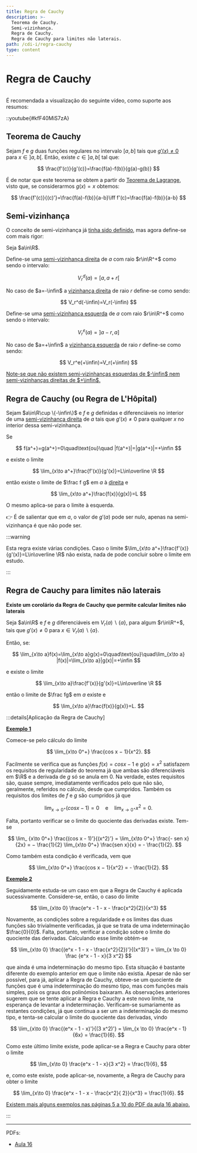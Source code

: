 ```yaml
---
title: Regra de Cauchy
description: >-
  Teorema de Cauchy.
  Semi-vizinhança.
  Regra de Cauchy.
  Regra de Cauchy para limites não laterais.
path: /cdi-i/regra-cauchy
type: content
---
```


# Regra de Cauchy

```toc

```

É recomendada a visualização do seguinte vídeo, como suporte aos resumos:

::youtube{#kfF40MiS7zA}

## Teorema de Cauchy

Sejam $f$ e $g$ duas funções regulares no intervalo $[a,b]$ tais que [$g'(x)\ne0$](color:red) para $x\in]a,b[$. Então, existe $c\in ]a,b[$ tal que:

$$
\frac{f'(c)}{g'(c)}=\frac{f(a)-f(b)}{g(a)-g(b)}
$$

É de notar que este teorema se obtem a partir do [Teorema de Lagrange](/cdi-i/diferenciabilidade#teorema-de-lagrange), visto que, se considerarmos $g(x)=x$ obtemos:

$$
\frac{f'(c)}{(c)'}=\frac{f(a)-f(b)}{a-b}\iff f'(c)=\frac{f(a)-f(b)}{a-b}
$$

## Semi-vizinhança

O conceito de semi-vizinhança já [tinha sido definido](/cdi-i/diferenciabilidade#semi-vizinhança), mas agora define-se com mais rigor:

Seja $a\in\R$.

Define-se uma [semi-vizinhança direita](color:orange) de $a$ com raio $r\in\R^+$ como sendo o intervalo:

$$
V_r^d(a)=[a,a+r[
$$

No caso de $a=-\infin$ a [vizinhança direita](color:orange) de raio $r$ define-se como sendo:

$$
V_r^d(-\infin)=V_r(-\infin)
$$

Define-se uma [semi-vizinhança esquerda](color:orange) de $a$ com raio $r\in\R^+$ como sendo o intervalo:

$$
V_r^e(a)=]a-r,a]
$$

No caso de $a=+\infin$ a [vizinhança esquerda](color:orange) de raio $r$ define-se como sendo:

$$
V_r^e(+\infin)=V_r(+\infin)
$$

[Note-se que não existem semi-vizinhanças esquerdas de $-\infin$ nem semi-vizinhanças direitas de $+\infin$.](color:orange)

## Regra de Cauchy (ou Regra de L'Hôpital)

Sejam $a\in\R\cup \{-\infin\}$ e $f$ e $g$ definidas e diferenciáveis no interior de uma [semi-vizinhança direita](color:orange) de $a$ tais que $g'(x)\ne 0$ para qualquer $x$ no interior dessa semi-vizinhança.

Se

$$
f(a^+)=g(a^+)=0\quad\text{ou}\quad |f(a^+)|=|g(a^+)|=+\infin
$$

e existe o limite

$$
\lim_{x\to a^+}\frac{f'(x)}{g'(x)}=L\in\overline \R
$$

então existe o limite de $\frac f g$ em $a$ à [direita](color:orange) e

$$
\lim_{x\to a^+}\frac{f(x)}{g(x)}=L
$$

O mesmo aplica-se para o limite à esquerda.

👉 É de salientar que em $a$, o valor de $g'(a)$ pode ser nulo, apenas na semi-vizinhança é que não pode ser.

:::warning

Esta regra existe várias condições. Caso o limite $\lim_{x\to a^+}\frac{f'(x)}{g'(x)}=L\in\overline \R$ não exista, nada de pode concluir sobre o limite em estudo.

:::

## Regra de Cauchy para limites não laterais

**Existe um corolário da Regra de Cauchy que permite calcular limites não laterais**

Seja $a\in\R$ e $f$ e $g$ diferenciáveis em $V_r(a)\backslash \{a\}$, para algum $r\in\R^+$, tais que $g'(x)\ne 0$ para $x\in V_r(a)\backslash\{a\}$.

Então, se:

$$
\lim_{x\to a}f(x)=\lim_{x\to a}g(x)=0\quad\text{ou}\quad\lim_{x\to a} |f(x)|=\lim_{x\to a}|g(x)|=+\infin
$$

e existe o limite

$$
\lim_{x\to a}\frac{f'(x)}{g'(x)}=L\in\overline \R
$$

então o limite de $\frac fg$ em $a$ existe e

$$
\lim_{x\to a}\frac{f(x)}{g(x)}=L.
$$

:::details[Aplicação da Regra de Cauchy]

[**Exemplo 1**](color:orange)

Comece-se pelo cálculo do limite

$$
\lim_{x\to 0^+} \frac{cos x − 1}{x^2}.
$$

Facilmente se verifica que as funções $f(x) = cos x − 1 \text{ e } g(x) = x^2$ satisfazem os requisitos de regularidade do teorema já que ambas são diferenciáveis em $\R$ e a derivada de $g$ só se anula em 0.
Na verdade, estes requisitos são, quase sempre, imediatamente verificados pelo que não são, geralmente, referidos no cálculo, desde que cumpridos.
Também os requisitos dos limites de $f$ e $g$ são cumpridos já que

$$
\lim_{x\to 0^+} (cos x − 1) = 0 \quad \text{e}\quad \lim_{x\to 0^+} x^2 = 0.
$$

Falta, portanto verificar se o limite do quociente das derivadas existe. Tem-se

$$
\lim_ {x\to 0^+} \frac{(cos x - 1)'}{(x^2)'} = \lim_{x\to 0^+} \frac{- sen x}{2x} = − \frac{1}{2} \lim_{x\to 0^+} \frac{sen x}{x} = - \frac{1}{2}.
$$

Como também esta condição é verificada, vem que

$$
\lim_{x\to 0^+} \frac{cos x − 1}{x^2} = - \frac{1}{2}.
$$

[**Exemplo 2**](color:orange)

Seguidamente estuda-se um caso em que a Regra de Cauchy é aplicada sucessivamente. Considere-se, então, o caso do limite

$$
\lim_{x\to 0} \frac{e^x - 1 - x - \frac{x^2}{2}}{x^3}
$$

Novamente, as condições sobre a regularidade e os limites das duas funções são trivialmente verificadas, já que se trata de uma indeterminação $\frac{0}{0}$. Falta, portanto, verificar a condição sobre o limite do quociente das derivadas. Calculando esse limite obtém-se

$$
\lim_{x\to 0} \frac{(e^x - 1 - x - \frac{x^2}{2})'}{(x^3)'} = \lim_{x \to 0} \frac {e^x - 1 - x}{3 x^2}
$$

que ainda é uma indeterminação do mesmo tipo. Esta situação é bastante diferente do exemplo anterior em que o limite não existia. Apesar de não ser possível, para já, aplicar a Regra de Cauchy, obteve-se um quociente de funções que é uma indeterminação do mesmo tipo, mas com funções mais simples, pois os graus dos polinómios baixaram. As observações anteriores sugerem que se tente aplicar a Regra e Cauchy a este novo limite, na esperança de levantar a indeterminação. Verificam-se sumariamente as restantes condições, já que continua a ser um a indeterminação do mesmo tipo, e tenta-se calcular o limite do quociente das derivadas, vindo

$$
\lim_{x\to 0} \frac{(e^x - 1 - x)'}{(3 x^2)'} = \lim_{x \to 0} \frac{e^x - 1}{6x} = \frac{1}{6}.
$$

Como este último limite existe, pode aplicar-se a Regra e Cauchy para obter o limite

$$
\lim_{x\to 0} \frac{e^x - 1 - x}{3 x^2} = \frac{1}{6},
$$

e, como este existe, pode aplicar-se, novamente, a Regra de Cauchy para obter o limite

$$
\lim_{x\to 0} \frac{e^x - 1 - x - \frac{x^2}{ 2}}{x^3} = \frac{1}{6}.
$$

[Existem mais alguns exemplos nas páginas 5 a 10 do PDF da aula 16 abaixo.](color:red)

:::

---

PDFs:

- [Aula 16](https://drive.google.com/file/d/1UqqOcCUyPbVq081faqbpWMOo8ExIBiIQ/view?usp=sharing)
